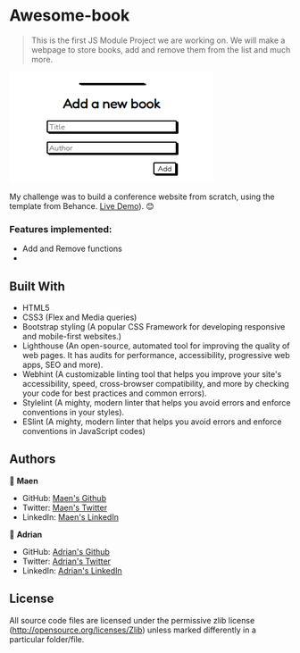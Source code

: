 # Awesome-book

> This is the first JS Module Project we are working on. We will make a webpage to store books, add and remove them from the list and much more. 


![screenshot](/images/demo.png)

My challenge was to build a conference website from scratch, using the template from Behance. [Live Demo]()). 😊

### Features implemented:
* Add and Remove functions
* 

## Built With
- HTML5
- CSS3 (Flex and Media queries)
- Bootstrap styling (A popular CSS Framework for developing responsive and mobile-first websites.)
- Lighthouse (An open-source, automated tool for improving the quality of web pages. It has audits for performance, accessibility, progressive web apps, SEO and more).
- Webhint (A customizable linting tool that helps you improve your site's accessibility, speed, cross-browser compatibility, and more by checking your code for best practices and common errors).
- Stylelint (A mighty, modern linter that helps you avoid errors and enforce conventions in your styles).
- ESlint (A mighty, modern linter that helps you avoid errors and enforce conventions in JavaScript codes)

## Authors

👤 **Maen**

- GitHub: [Maen's Github](https://github.com/maen1980)
- Twitter: [Maen's Twitter](https://twitter.com/AlkhryshaM)
- LinkedIn: [Maen's LinkedIn](https://www.linkedin.com/in/ma-en-mohammad-303930100/)

👤 **Adrian**

- GitHub: [Adrian's Github](https://github.com/AdrianCSM)
- Twitter: [Adrian's Twitter](https://twitter.com/CosminAdriannn)
- LinkedIn: [Adrian's LinkedIn](https://www.linkedin.com/in/gheorghita-cosmin-adrian-b7781122a/)

## License 
All source code files are licensed under the permissive zlib license
(http://opensource.org/licenses/Zlib) unless marked differently in a particular folder/file.

